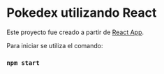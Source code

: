 # Pokedex utilizando React

Este proyecto fue creado a partir de [React App](https://github.com/facebook/create-react-app).

Para iniciar se utiliza el comando:

### `npm start`

